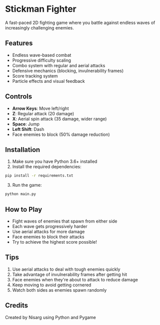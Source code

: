 # Stickman Fighter

A fast-paced 2D fighting game where you battle against endless waves of increasingly challenging enemies.

## Features
- Endless wave-based combat
- Progressive difficulty scaling
- Combo system with regular and aerial attacks
- Defensive mechanics (blocking, invulnerability frames)
- Score tracking system
- Particle effects and visual feedback

## Controls
- **Arrow Keys**: Move left/right
- **Z**: Regular attack (20 damage)
- **X**: Aerial spin attack (35 damage, wider range)
- **Space**: Jump
- **Left Shift**: Dash
- Face enemies to block (50% damage reduction)

## Installation

1. Make sure you have Python 3.6+ installed
2. Install the required dependencies:
```bash
pip install -r requirements.txt
```

3. Run the game:
```bash
python main.py
```

## How to Play
- Fight waves of enemies that spawn from either side
- Each wave gets progressively harder
- Use aerial attacks for more damage
- Face enemies to block their attacks
- Try to achieve the highest score possible!

## Tips
1. Use aerial attacks to deal with tough enemies quickly
2. Take advantage of invulnerability frames after getting hit
3. Face enemies when they're about to attack to reduce damage
4. Keep moving to avoid getting cornered
5. Watch both sides as enemies spawn randomly

## Credits
Created by Nisarg using Python and Pygame
